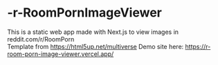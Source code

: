 # -r-RoomPornImageViewer
This is a static web app made with Next.js to view images in reddit.com/r/RoomPorn <br/>
Template from https://html5up.net/multiverse
Demo site here: https://r-room-porn-image-viewer.vercel.app/
